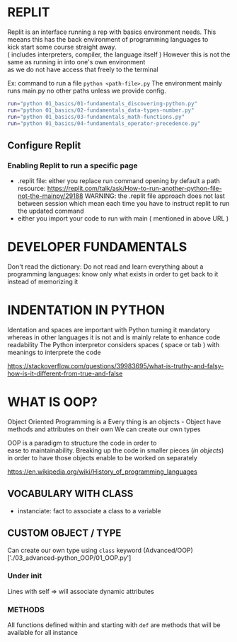 # REPLIT
Replit is an interface running a rep with basics environment needs.
This meeans this has the back environment of programming languages to  
kick start some course straight away.  
( includes interpreters, compiler, the language itself )
However this is not the same as running in into one's own environment  
as we do not have access that freely to the terminal  

Ex: command to run a file
`python <path-file>.py`
The environment mainly runs main.py  no other paths unless we provide config.
```sh
run="python 01_basics/01-fundamentals_discovering-python.py"
run="python 01_basics/02-fundamentals_data-types-number.py"
run="python 01_basics/03-fundamentals_math-functions.py"
run="python 01_basics/04-fundamentals_operator-precedence.py"
```



## Configure Replit
### Enabling Replit to run a specific page
- .replit file: either you replace run command opening by default a path  
  resource: https://replit.com/talk/ask/How-to-run-another-python-file-not-the-mainpy/29188
  WARNING: the .replit file approach does not last between session which mean each time you have to instruct replit to run the updated command
- either you import your code to run with main ( mentioned in above URL )


# DEVELOPER FUNDAMENTALS
Don't read the dictionary: Do not read and learn everything about a  
programming languages: know only what exists in order to get back to it  
instead of memorizing it


# INDENTATION IN PYTHON
Identation and spaces are important with Python turning it mandatory
whereas in other languages it is not and is mainly relate to enhance
code readability
The Python interpretor considers spaces ( space or tab ) with meanings
to interprete the code

https://stackoverflow.com/questions/39983695/what-is-truthy-and-falsy-how-is-it-different-from-true-and-false

# WHAT IS OOP?
Object Oriented Programming is a 
Every thing is an objects - Object have methods and attributes on their own
We can create our own types

OOP is a paradigm to structure the code in order to    
ease to maintainability.
Breaking up the code in smaller pieces (*in objects*) in order to have those objects enable to be worked on separately

https://en.wikipedia.org/wiki/History_of_programming_languages

## VOCABULARY WITH CLASS
- instanciate: fact to associate a class to a variable

## CUSTOM OBJECT / TYPE
Can create our own type using `class` keyword (Advanced/OOP)['./03_advanced-python_OOP/01_OOP.py']
### Under __init__
Lines with self => will associate dynamic attributes

### METHODS
All functions defined within and starting with `def`
are methods that will be available for all instance